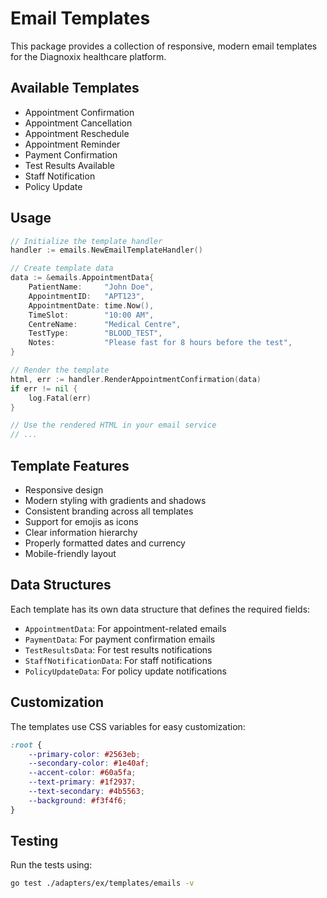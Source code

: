 # Email Templates

This package provides a collection of responsive, modern email templates for the Diagnoxix healthcare platform.

## Available Templates

- Appointment Confirmation
- Appointment Cancellation
- Appointment Reschedule
- Appointment Reminder
- Payment Confirmation
- Test Results Available
- Staff Notification
- Policy Update

## Usage

```go
// Initialize the template handler
handler := emails.NewEmailTemplateHandler()

// Create template data
data := &emails.AppointmentData{
    PatientName:     "John Doe",
    AppointmentID:   "APT123",
    AppointmentDate: time.Now(),
    TimeSlot:        "10:00 AM",
    CentreName:      "Medical Centre",
    TestType:        "BLOOD_TEST",
    Notes:           "Please fast for 8 hours before the test",
}

// Render the template
html, err := handler.RenderAppointmentConfirmation(data)
if err != nil {
    log.Fatal(err)
}

// Use the rendered HTML in your email service
// ...
```

## Template Features

- Responsive design
- Modern styling with gradients and shadows
- Consistent branding across all templates
- Support for emojis as icons
- Clear information hierarchy
- Properly formatted dates and currency
- Mobile-friendly layout

## Data Structures

Each template has its own data structure that defines the required fields:

- `AppointmentData`: For appointment-related emails
- `PaymentData`: For payment confirmation emails
- `TestResultsData`: For test results notifications
- `StaffNotificationData`: For staff notifications
- `PolicyUpdateData`: For policy update notifications

## Customization

The templates use CSS variables for easy customization:

```css
:root {
    --primary-color: #2563eb;
    --secondary-color: #1e40af;
    --accent-color: #60a5fa;
    --text-primary: #1f2937;
    --text-secondary: #4b5563;
    --background: #f3f4f6;
}
```

## Testing

Run the tests using:

```bash
go test ./adapters/ex/templates/emails -v
```
